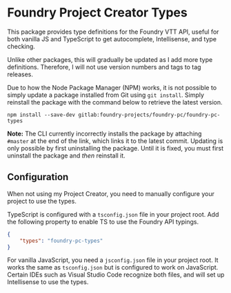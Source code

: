 # Foundry Project Creator Types

This package provides type definitions for the Foundry VTT API, useful for both vanilla JS and TypeScript to get autocomplete, Intellisense, and type checking.

Unlike other packages, this will gradually be updated as I add more type definitions. Therefore, I will not use version numbers and tags to tag releases.

Due to how the Node Package Manager (NPM) works, it is not possible to simply update a package installed from Git using `git install`. Simply reinstall the package with the command below to retrieve the latest version.

```
npm install --save-dev gitlab:foundry-projects/foundry-pc/foundry-pc-types
```

**Note:** The CLI currently incorrectly installs the package by attaching `#master` at the end of the link, which links it to the latest commit. Updating is only possible by first uninstalling the package. Until it is fixed, you must first uninstall the package and *then* reinstall it.

## Configuration
When not using my Project Creator, you need to manually configure your project to use the types.

TypeScript is configured with a `tsconfig.json` file in your project root. Add the following property to enable TS to use the Foundry API typings.

```json
{
	"types": "foundry-pc-types"
}
```

For vanilla JavaScript, you need a `jsconfig.json` file in your project root. It works the same as `tsconfig.json` but is configured to work on JavaScript. Certain IDEs such as Visual Studio Code recognize both files, and will set up Intellisense to use the types.